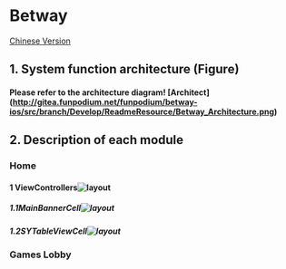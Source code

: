 # Betway
[Chinese Version](README-ch.md)
## 1. System function architecture (Figure)
#### Please refer to the architecture diagram! [Architect] (http://gitea.funpodium.net/funpodium/betway-ios/src/branch/Develop/ReadmeResource/Betway_Architecture.png)


## 2. Description of each module
### Home
#### 1 ViewControllers![layout](http://gitea.funpodium.net/funpodium/betway-ios/src/branch/Develop/ReadmeResource/mainpage.png)
##### 1.1MainBannerCell![layout](http://gitea.funpodium.net/funpodium/betway-ios/src/branch/Develop/ReadmeResource/mainpage%20top.png)
##### 1.2SYTableViewCell![layout](http://gitea.funpodium.net/funpodium/betway-ios/src/branch/Develop/ReadmeResource/mainpage.png)
### Games Lobby
